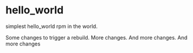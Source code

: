 # hello_world
simplest hello_world rpm in the world.

Some changes to trigger a rebuild.
More changes.
And more changes.
And more changes
